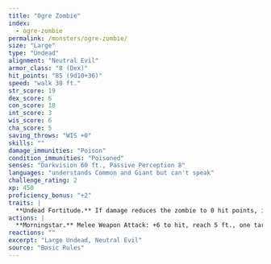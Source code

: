 ```yaml
---
title: "Ogre Zombie"
index:
  - ogre-zombie
permalink: /monsters/ogre-zombie/
size: "Large"
type: "Undead"
alignment: "Neutral Evil"
armor_class: "8 (Dex)"
hit_points: "85 (9d10+36)"
speed: "walk 30 ft."
str_score: 19
dex_score: 6
con_score: 18
int_score: 3
wis_score: 6
cha_score: 5
saving_throws: "WIS +0"
skills: ""
damage_immunities: "Poison"
condition_immunities: "Poisoned"
senses: "Darkvision 60 ft., Passive Perception 8"
languages: "understands Common and Giant but can't speak"
challenge_rating: 2
xp: 450
proficiency_bonus: "+2"
traits: |
  **Undead Fortitude.** If damage reduces the zombie to 0 hit points, it must make a Constitution saving throw with a DC of 5+the damage taken, unless the damage is radiant or from a critical hit. On a success, the zombie drops to 1 hit point instead.
actions: |
  **Morningstar.** Melee Weapon Attack: +6 to hit, reach 5 ft., one target. Hit: 13 (2d8 + 4) bludgeoning damage.
reactions: ""
excerpt: "Large Undead, Neutral Evil"
source: "Basic Rules"
---
```


